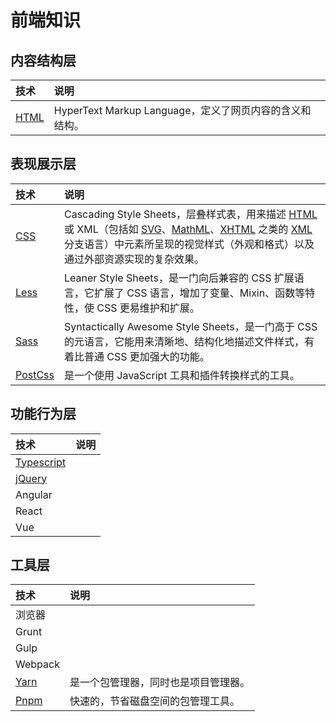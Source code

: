 # 前端知识

## 内容结构层

| 技术 | 说明 |
|:-|:-|
| [HTML][html] | HyperText Markup Language，定义了网页内容的含义和结构。 |

## 表现展示层

| 技术 | 说明 |
|:-|:-|
| [CSS][css] | Cascading Style Sheets，层叠样式表，用来描述 [HTML][html] 或 XML（包括如 [SVG][svg]、[MathML][mathMl]、[XHTML](xhtml) 之类的 [XML][xml] 分支语言）中元素所呈现的视觉样式（外观和格式）以及通过外部资源实现的复杂效果。|
| [Less][less] | Leaner Style  Sheets，是一门向后兼容的 CSS 扩展语言，它扩展了 CSS 语言，增加了变量、Mixin、函数等特性，使 CSS 更易维护和扩展。|
| [Sass][sass] | Syntactically Awesome Style Sheets，是一门高于 CSS 的元语言，它能用来清晰地、结构化地描述文件样式，有着比普通 CSS 更加强大的功能。|
| [PostCss][postCss] | 是一个使用 JavaScript 工具和插件转换样式的工具。|

## 功能行为层

| 技术 | 说明 |
|:-|:-|
| [Typescript][typeScript] | |
| [jQuery][jQuery] | |
| Angular | |
| React | |
| Vue | |

## 工具层

| 技术 | 说明 |
|:-|:-|
| 浏览器 | |
| Grunt | |
| Gulp  | |
| Webpack | |
| [Yarn][yarn] | 是一个包管理器，同时也是项目管理器。 |
| [Pnpm][pnpm] | 快速的，节省磁盘空间的包管理工具。 |

[html]:https://developer.mozilla.org/zh-CN/docs/Web/HTML
[svg]:https://developer.mozilla.org/zh-CN/docs/Web/SVG
[xml]:https://developer.mozilla.org/zh-CN/docs/Web/XML/XML_introduction
[mathMl]:https://developer.mozilla.org/zh-CN/docs/Web/MathML
[xhtml]:https://developer.mozilla.org/zh-CN/docs/Glossary/XHTML
[css]:https://developer.mozilla.org/zh-CN/docs/Web/CSS
[less]:https://lesscss.org/
[sass]:http://sass-lang.com/
[postCss]:https://postcss.org/

[typeScript]: https://www.typescriptlang.org/
[jQuery]: https://jquery.com/
[yarn]:https://yarnpkg.com/
[pnpm]:https://pnpm.io/
